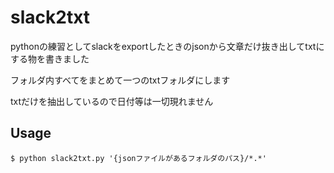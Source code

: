 # slack2txt
pythonの練習としてslackをexportしたときのjsonから文章だけ抜き出してtxtにする物を書きました

フォルダ内すべてをまとめて一つのtxtフォルダにします

txtだけを抽出しているので日付等は一切現れません

## Usage
`$ python slack2txt.py '{jsonファイルがあるフォルダのパス}/*.*'`
